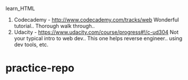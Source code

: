 learn_HTML

1) Codecademy - http://www.codecademy.com/tracks/web
       Wonderful tutorial.. Thorough walk through..
2) Udacity - https://www.udacity.com/course/progress#!/c-ud304
       Not your typical intro to web dev.. This one helps reverse engineer.. 
       using dev tools, etc.

# practice-repo
